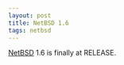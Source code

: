 ```yaml
---
layout: post
title: NetBSD 1.6
tags: netbsd
---
```


[NetBSD](http://www.netbsd.org) 1.6 is finally at RELEASE.
